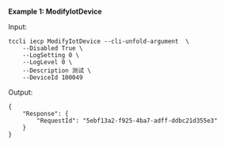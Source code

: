 **Example 1: ModifyIotDevice**



Input: 

```
tccli iecp ModifyIotDevice --cli-unfold-argument  \
    --Disabled True \
    --LogSetting 0 \
    --LogLevel 0 \
    --Description 测试 \
    --DeviceId 100049
```

Output: 
```
{
    "Response": {
        "RequestId": "5ebf13a2-f925-4ba7-adff-ddbc21d355e3"
    }
}
```

